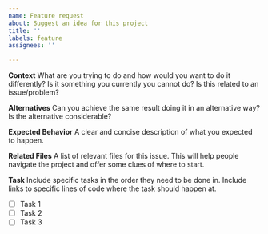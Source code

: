 ```yaml
---
name: Feature request
about: Suggest an idea for this project
title: ''
labels: feature
assignees: ''

---
```


**Context**
What are you trying to do and how would you want to do it differently? Is it something you currently you cannot do? Is this related to an issue/problem?

**Alternatives**
Can you achieve the same result doing it in an alternative way? Is the alternative considerable?

**Expected Behavior**
A clear and concise description of what you expected to happen.

**Related Files**
A list of relevant files for this issue. This will help people navigate the project and offer some clues of where to start.

**Task**
Include specific tasks in the order they need to be done in. Include links to specific lines of code where the task should happen at.

- [ ] Task 1
- [ ] Task 2
- [ ] Task 3
